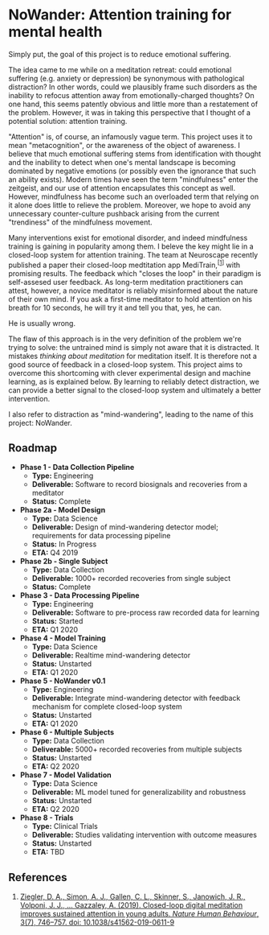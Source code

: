 # NoWander: Attention training for mental health

Simply put, the goal of this project is to reduce emotional suffering.

The idea came to me while on a meditation retreat: could emotional suffering (e.g. anxiety or depression) be synonymous with pathological distraction? In other words, could we plausibly frame such disorders as the inability to refocus attention away from emotionally-charged thoughts? On one hand, this seems patently obvious and little more than a restatement of the problem. However, it was in taking this perspective that I thought of a potential solution: attention training.

"Attention" is, of course, an infamously vague term. This project uses it to mean "metacognition", or the awareness of the object of awareness. I believe that much emotional suffering stems from identification with thought and the inability to detect when one's mental landscape is becoming dominated by negative emotions (or possibly even the ignorance that such an ability exists). Modern times have seen the term "mindfulness" enter the zeitgeist, and our use of attention encapsulates this concept as well. However, mindfulness has become such an overloaded term that relying on it alone does little to relieve the problem. Moreover, we hope to avoid any unnecessary counter-culture pushback arising from the current "trendiness" of the mindfulness movement.

Many interventions exist for emotional disorder, and indeed mindfulness training is gaining in popularity among them. I beleve the key might lie in a closed-loop system for attention training. The team at Neuroscape recently published a paper their closed-loop medtitation app MediTrain,<sup>[[1](https://www.nature.com/articles/s41562-019-0611-9)]</sup> with promising results. The feedback which "closes the loop" in their paradigm is self-assesed user feedback. As long-term meditation practitioners can attest, however, a novice meditator is reliably misinformed about the nature of their own mind. If you ask a first-time meditator to hold attention on his breath for 10 seconds, he will try it and tell you that, yes, he can.

He is usually wrong.

The flaw of this approach is in the very definition of the problem we're trying to solve: the untrained mind is simply not aware that it is distracted. It mistakes _thinking about meditation_ for meditation itself. It is therefore not a good source of feedback in a closed-loop system. This project aims to overcome this shortcoming with clever experimental design and machine learning, as is explained below. By learning to reliably detect distraction, we can provide a better signal to the closed-loop system and ultimately a better intervention.

I also refer to distraction as "mind-wandering", leading to the name of this project: NoWander.

## Roadmap
* **Phase 1 - Data Collection Pipeline**
    * **Type:** Engineering
    * **Deliverable:** Software to record biosignals and recoveries from a meditator
    * **Status:** Complete
* **Phase 2a - Model Design**
    * **Type:** Data Science
    * **Deliverable:** Design of mind-wandering detector model; requirements for data processing pipeline
    * **Status:** In Progress
    * **ETA:** Q4 2019
* **Phase 2b - Single Subject**
    * **Type:** Data Collection
    * **Deliverable:** 1000+ recorded recoveries from single subject
    * **Status:** Complete
* **Phase 3 - Data Processing Pipeline**
    * **Type:** Engineering
    * **Deliverable:** Software to pre-process raw recorded data for learning
    * **Status:** Started
    * **ETA:** Q1 2020
* **Phase 4 - Model Training**
    * **Type:** Data Science
    * **Deliverable:** Realtime mind-wandering detector
    * **Status:** Unstarted
    * **ETA:** Q1 2020
* **Phase 5 - NoWander v0.1**
    * **Type:** Engineering
    * **Deliverable:** Integrate mind-wandering detector with feedback mechanism for complete closed-loop system
    * **Status:** Unstarted
    * **ETA:** Q1 2020
* **Phase 6 - Multiple Subjects**
    * **Type:** Data Collection
    * **Deliverable:** 5000+ recorded recoveries from multiple subjects
    * **Status:** Unstarted
    * **ETA:** Q2 2020
* **Phase 7 - Model Validation**
    * **Type:** Data Science
    * **Deliverable:** ML model tuned for generalizability and robustness
    * **Status:** Unstarted
    * **ETA:** Q2 2020
* **Phase 8 - Trials**
    * **Type:** Clinical Trials
    * **Deliverable:** Studies validating intervention with outcome measures
    * **Status:** Unstarted
    * **ETA:** TBD

## References
1. [Ziegler, D. A., Simon, A. J., Gallen, C. L., Skinner, S., Janowich, J. R., Volponi, J. J., … Gazzaley, A. (2019). Closed-loop digital meditation improves sustained attention in young adults. *Nature Human Behaviour*, 3(7), 746–757. doi: 10.1038/s41562-019-0611-9](https://www.nature.com/articles/s41562-019-0611-9)